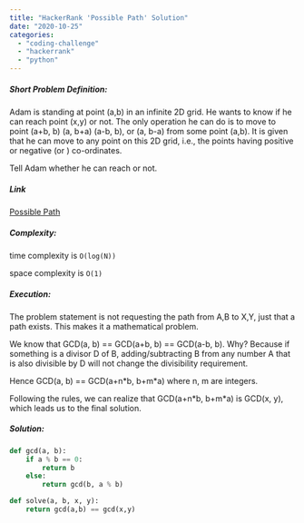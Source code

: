 ```yaml
---
title: "HackerRank 'Possible Path' Solution"
date: "2020-10-25"
categories: 
  - "coding-challenge"
  - "hackerrank"
  - "python"
---
```


##### Short Problem Definition:

Adam is standing at point (a,b) in an infinite 2D grid. He wants to know if he can reach point (x,y) or not. The only operation he can do is to move to point (a+b, b) (a, b+a) (a-b, b), or (a, b-a) from some point (a,b). It is given that he can move to any point on this 2D grid, i.e., the points having positive or negative (or ) co-ordinates.

Tell Adam whether he can reach or not.

##### Link

[Possible Path](https://www.hackerrank.com/challenges/possible-path/problem)

##### Complexity:

time complexity is `O(log(N))`

space complexity is `O(1)`

##### Execution:

The problem statement is not requesting the path from A,B to X,Y, just that a path exists. This makes it a mathematical problem.

We know that GCD(a, b) == GCD(a+b, b) == GCD(a-b, b). Why? Because if something is a divisor D of B, adding/subtracting B from any number A that is also divisible by D will not change the divisibility requirement.

Hence GCD(a, b) == GCD(a+n\*b, b+m\*a) where n, m are integers.

Following the rules, we can realize that GCD(a+n\*b, b+m\*a) is GCD(x, y), which leads us to the final solution.

##### Solution:

```python
def gcd(a, b):
    if a % b == 0:
        return b
    else:
        return gcd(b, a % b)

def solve(a, b, x, y):
    return gcd(a,b) == gcd(x,y)
```
